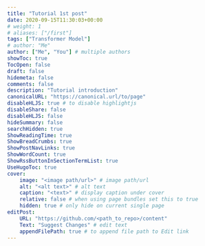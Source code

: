 ```yaml
---
title: "Tutorial 1st post"
date: 2020-09-15T11:30:03+00:00
# weight: 1
# aliases: ["/first"]
tags: ["Transformer Model"]
# author: "Me"
author: ["Me", "You"] # multiple authors
showToc: true
TocOpen: false
draft: false
hidemeta: false
comments: false
description: "Tutorial introduction"
canonicalURL: "https://canonical.url/to/page"
disableHLJS: true # to disable highlightjs
disableShare: false
disableHLJS: false
hideSummary: false
searchHidden: true
ShowReadingTime: true
ShowBreadCrumbs: true
ShowPostNavLinks: true
ShowWordCount: true
ShowRssButtonInSectionTermList: true
UseHugoToc: true
cover:
    image: "<image path/url>" # image path/url
    alt: "<alt text>" # alt text
    caption: "<text>" # display caption under cover
    relative: false # when using page bundles set this to true
    hidden: true # only hide on current single page
editPost:
    URL: "https://github.com/<path_to_repo>/content"
    Text: "Suggest Changes" # edit text
    appendFilePath: true # to append file path to Edit link
---
```

